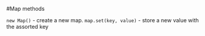 #Map methods

`new Map()` - create a new map.
`map.set(key, value)` - store a new value with the assorted key
